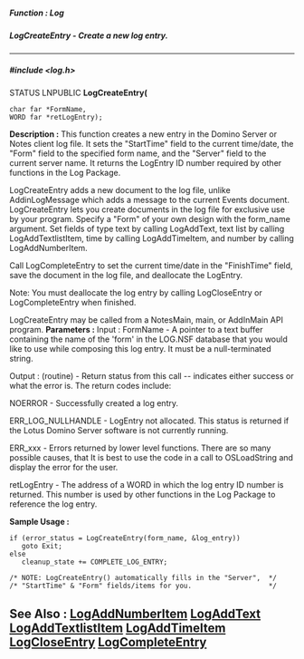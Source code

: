##### Function : Log
##### LogCreateEntry - Create a new log entry.
---
##### #include <log.h>
STATUS LNPUBLIC **LogCreateEntry(**

	char far *FormName,
	WORD far *retLogEntry);
**Description :**
This function creates a new entry in the Domino Server or Notes client log 
file.  It sets the "StartTime" field to the current  time/date, the "Form" 
field to the specified form name, and the "Server" field to the current server 
name. It returns the LogEntry ID number required by other functions in the Log 
Package. 

LogCreateEntry adds a new document to the log file, unlike AddinLogMessage 
which adds a message to the current Events document.  LogCreateEntry lets you 
create documents in the log file for exclusive use by your program.  Specify a 
"Form" of your own design with the form_name argument.  Set fields of type text 
by calling LogAddText, text list by calling LogAddTextlistItem, time by calling 
LogAddTimeItem, and number by calling LogAddNumberItem.

Call LogCompleteEntry to set the current time/date in the "FinishTime" field, 
save the document in the log file, and deallocate the LogEntry. 

Note: You must deallocate the log entry by calling LogCloseEntry or 
LogCompleteEntry when finished.

LogCreateEntry may be called from a NotesMain, main, or AddInMain API program.
**Parameters :**
Input :
FormName  -  A pointer to a text buffer containing the name of the 'form' in the LOG.NSF database that you would like to use while composing this log entry.  It must be a null-terminated string.

Output :
(routine)  -  Return status from this call -- indicates either success or what the error is. The return codes include:

NOERROR - Successfully created a log entry.

ERR_LOG_NULLHANDLE - LogEntry not allocated. This status is returned if the Lotus Domino Server software is not currently running.

ERR_xxx - Errors returned by lower level functions.  There are so many possible causes, that It is best to use the code in a call to OSLoadString and display the error for the user.


retLogEntry  -  The address of a WORD in which the log entry ID number is returned.  This number is used by other functions in the Log Package to reference the log entry. 

**Sample Usage :**
```
if (error_status = LogCreateEntry(form_name, &log_entry))
   goto Exit;
else
   cleanup_state += COMPLETE_LOG_ENTRY;

/* NOTE: LogCreateEntry() automatically fills in the "Server",  */
/* "StartTime" & "Form" fields/items for you.                   */
```
**See Also :**
[LogAddNumberItem](D:/md_files/LogAddNumberItem.md)
[LogAddText](D:/md_files/LogAddText.md)
[LogAddTextlistItem](D:/md_files/LogAddTextlistItem.md)
[LogAddTimeItem](D:/md_files/LogAddTimeItem.md)
[LogCloseEntry](D:/md_files/LogCloseEntry.md)
[LogCompleteEntry](D:/md_files/LogCompleteEntry.md)
---
